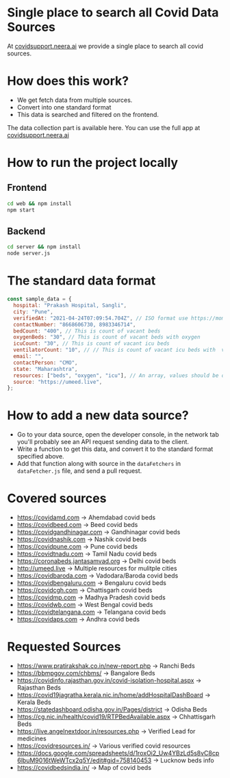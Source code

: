 # Single place to search all Covid Data Sources
At [covidsupport.neera.ai](https://covidsupport.neera.ai) we provide a single place to search all covid sources. 

# How does this work?
- We get fetch data from multiple sources.
- Convert into one standard format
- This data is searched and filtered on the frontend.

The data collection part is available here. You can use the full app at [covidsupport.neera.ai](https://covidsupport.neera.ai)

# How to run the project locally
## Frontend
```bash
cd web && npm install
npm start
```
## Backend
```bash
cd server && npm install
node server.js
```

# The standard data format

```javascript
const sample_data = {
  hospital: "Prakash Hospital, Sangli",
  city: "Pune",
  verifiedAt: "2021-04-24T07:09:54.704Z", // ISO format use https://momentjs.com/docs/#/displaying/as-iso-string/ to conver to this
  contactNumber: "8668606730, 8983346714",
  bedCount: "400", // This is count of vacant beds
  oxygenBeds: "30", // This is count of vacant beds with oxygen
  icuCount: "30", // This is count of vacant icu beds
  ventilatorCount: "10", // // This is count of vacant icu beds with  ventilator
  email: "",
  contactPerson: "CMO",
  state: "Maharashtra",
  resources: ["beds", "oxygen", "icu"], // An array, values should be one of "beds", "oxygen", "ventilator", "icu", "plasma", "fabiflu", "tocilizumab" or "remdesivir"
  source: "https://umeed.live",
};
```

# How to add a new data source?
- Go to your data source, open the developer console, in the network tab you'll probably see an API request sending data to the client.
- Write a function to get this data, and convert it to the standard format specified above.
- Add that function along with source in the `dataFetchers` in `dataFetcher.js` file, and send a pull request.

# Covered sources

- https://covidamd.com -> Ahemdabad covid beds
- https://covidbeed.com -> Beed covid beds
- https://covidgandhinagar.com -> Gandhinagar covid beds
- https://covidnashik.com -> Nashik covid beds
- https://covidpune.com -> Pune covid beds
- https://covidtnadu.com -> Tamil Nadu covid beds
- https://coronabeds.jantasamvad.org -> Delhi covid beds
- http://umeed.live -> Multiple resources for mulitple cities
- https://covidbaroda.com -> Vadodara/Baroda covid beds
- https://covidbengaluru.com -> Bengaluru covid beds
- https://covidcgh.com -> Chattisgarh covid beds
- https://covidmp.com -> Madhya Pradesh covid beds
- https://covidwb.com -> West Bengal covid beds
- https://covidtelangana.com -> Telangana covid beds
- https://covidaps.com -> Andhra covid beds

# Requested Sources
- https://www.pratirakshak.co.in/new-report.php -> Ranchi Beds
- https://bbmpgov.com/chbms/ -> Bangalore Beds
- https://covidinfo.rajasthan.gov.in/covid-isolation-hospital.aspx -> Rajasthan Beds
- https://covid19jagratha.kerala.nic.in/home/addHospitalDashBoard -> Kerala Beds
- https://statedashboard.odisha.gov.in/Pages/district -> Odisha Beds
- https://cg.nic.in/health/covid19/RTPBedAvailable.aspx -> Chhattisgarh Beds
- https://live.angelnextdoor.in/resources.php -> Verified Lead for medicines
- https://covidresources.in/ -> Various verified covid resources
- https://docs.google.com/spreadsheets/d/1roxOi2_Uw4YBzLd5s8vC8cp6lbuM9016tWeWTcx2q5Y/edit#gid=758140453 -> Lucknow beds info
- https://covidbedsindia.in/ -> Map of covid beds
